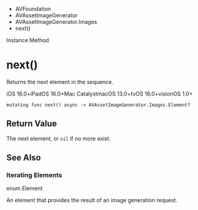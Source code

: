 

- AVFoundation
- AVAssetImageGenerator
- AVAssetImageGenerator.Images
-  next() 

Instance Method

# next()

Returns the next element in the sequence.

iOS 16.0+iPadOS 16.0+Mac CatalystmacOS 13.0+tvOS 16.0+visionOS 1.0+

``` source
mutating func next() async -> AVAssetImageGenerator.Images.Element?
```

## Return Value

The next element, or `nil` if no more exist.

## See Also

### Iterating Elements

enum Element

An element that provides the result of an image generation request.

